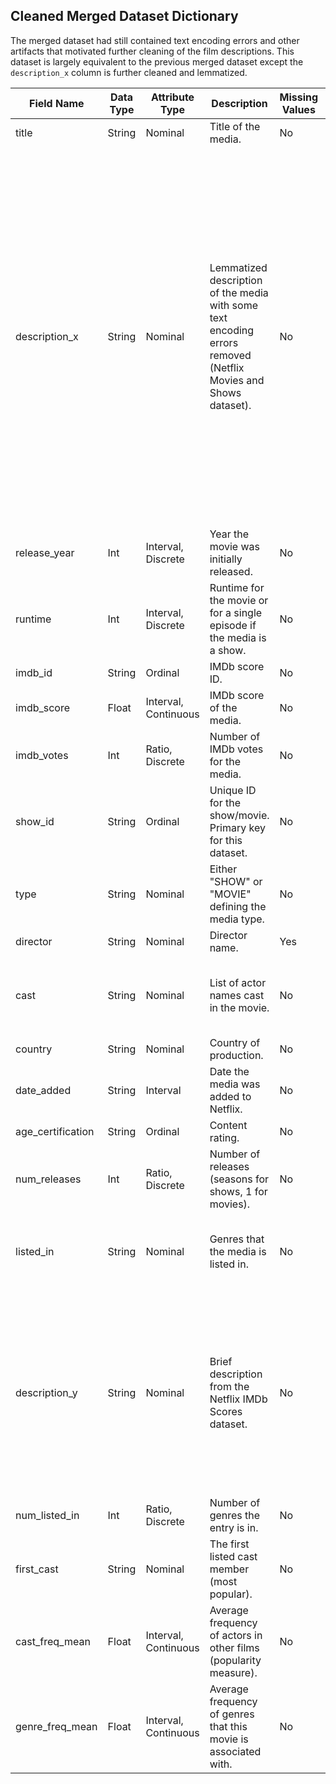 ## Cleaned Merged Dataset Dictionary

The merged dataset had still contained text encoding errors and other artifacts that motivated further cleaning of the film descriptions. This dataset is largely equivalent to the previous merged dataset except the `description_x` column is further cleaned and lemmatized.

| **Field Name**        | **Data Type**            | **Attribute Type**         | **Description**                                                                 | **Missing Values** | **Example** |
|----------------------|------------------------|---------------------------|-----------------------------------------------------------------------------|-------------------|-------------|
| title               | String                 | Nominal                   | Title of the media.                                                        | No                | Ganglands   |
| description_x       | String                 | Nominal                   | Lemmatized description of the media with some text encoding errors removed (Netflix Movies and Shows dataset).         | No                | King Arthur accompany squire recruit Knights Round Table include Sir Bedevere Wise Sir Lancelot Brave Sir Robin Not-Quite-So-Brave-As-Sir-Lancelot Sir Galahad Pure On way Arthur battle Black Knight despite limb chop insist still fight They reach Camelot Arthur decide enter silly place |
| release_year        | Int                    | Interval, Discrete        | Year the movie was initially released.                                     | No                | 2021        |
| runtime             | Int                    | Interval, Discrete        | Runtime for the movie or for a single episode if the media is a show.      | No                | 46          |
| imdb_id             | String                 | Ordinal                   | IMDb score ID.                                                             | No                | tt13278100  |
| imdb_score          | Float                  | Interval, Continuous      | IMDb score of the media.                                                   | No                | 7.0         |
| imdb_votes          | Int                    | Ratio, Discrete           | Number of IMDb votes for the media.                                        | No                | 2460        |
| show_id             | String                 | Ordinal                   | Unique ID for the show/movie. Primary key for this dataset.                | No                | s3          |
| type                | String                 | Nominal                   | Either "SHOW" or "MOVIE" defining the media type.                          | No                | SHOW        |
| director            | String                 | Nominal                   | Director name.                                                             | Yes               | Julien Leclercq |
| cast                | String                 | Nominal                   | List of actor names cast in the movie.                                     | No                | Sami Bouajila, Tracy Gotoas, Samuel Jouy, etc. |
| country             | String                 | Nominal                   | Country of production.                                                     | No                | United States |
| date_added          | String                 | Interval                  | Date the media was added to Netflix.                                       | No                | 2021-09-07  |
| age_certification   | String                 | Ordinal                   | Content rating.                                                            | No                | TV-MA       |
| num_releases        | Int                    | Ratio, Discrete           | Number of releases (seasons for shows, 1 for movies).                      | No                | 2           |
| listed_in           | String                 | Nominal                   | Genres that the media is listed in.                                        | No                | Crime TV Shows, International TV Shows, TV Action & Adventure |
| description_y       | String                 | Nominal                   | Brief description from the Netflix IMDb Scores dataset.                    | No                | Mehdi, a qualified robber, and Liana, an apprentice thief, get involved in a turf war between drug dealers, and have to collaborate in order to save their loved ones. |
| num_listed_in       | Int                    | Ratio, Discrete           | Number of genres the entry is in.                                          | No                | 3           |
| first_cast          | String                 | Nominal                   | The first listed cast member (most popular).                               | No                | Graham Chapman |
| cast_freq_mean      | Float                  | Interval, Continuous      | Average frequency of actors in other films (popularity measure).           | No                | 10.888889   |
| genre_freq_mean     | Float                  | Interval, Continuous      | Average frequency of genres that this movie is associated with.            | No                | 831         |

